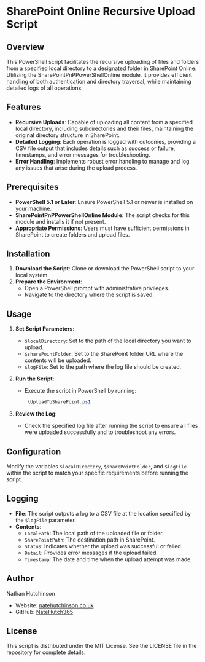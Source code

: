 # SharePoint Online Recursive Upload Script

## Overview
This PowerShell script facilitates the recursive uploading of files and folders from a specified local directory to a designated folder in SharePoint Online. Utilizing the SharePointPnPPowerShellOnline module, it provides efficient handling of both authentication and directory traversal, while maintaining detailed logs of all operations.

## Features
- **Recursive Uploads**: Capable of uploading all content from a specified local directory, including subdirectories and their files, maintaining the original directory structure in SharePoint.
- **Detailed Logging**: Each operation is logged with outcomes, providing a CSV file output that includes details such as success or failure, timestamps, and error messages for troubleshooting.
- **Error Handling**: Implements robust error handling to manage and log any issues that arise during the upload process.

## Prerequisites
- **PowerShell 5.1 or Later**: Ensure PowerShell 5.1 or newer is installed on your machine.
- **SharePointPnPPowerShellOnline Module**: The script checks for this module and installs it if not present.
- **Appropriate Permissions**: Users must have sufficient permissions in SharePoint to create folders and upload files.

## Installation
1. **Download the Script**: Clone or download the PowerShell script to your local system.
2. **Prepare the Environment**:
   - Open a PowerShell prompt with administrative privileges.
   - Navigate to the directory where the script is saved.

## Usage
1. **Set Script Parameters**:
   - `$localDirectory`: Set to the path of the local directory you want to upload.
   - `$sharePointFolder`: Set to the SharePoint folder URL where the contents will be uploaded.
   - `$logFile`: Set to the path where the log file should be created.

2. **Run the Script**:
   - Execute the script in PowerShell by running:
     ```powershell
     .\UploadToSharePoint.ps1
     ```

3. **Review the Log**:
   - Check the specified log file after running the script to ensure all files were uploaded successfully and to troubleshoot any errors.

## Configuration
Modify the variables `$localDirectory`, `$sharePointFolder`, and `$logFile` within the script to match your specific requirements before running the script.

## Logging
- **File**: The script outputs a log to a CSV file at the location specified by the `$logFile` parameter.
- **Contents**:
  - `LocalPath`: The local path of the uploaded file or folder.
  - `SharePointPath`: The destination path in SharePoint.
  - `Status`: Indicates whether the upload was successful or failed.
  - `Detail`: Provides error messages if the upload failed.
  - `Timestamp`: The date and time when the upload attempt was made.

## Author
Nathan Hutchinson
- Website: [natehutchinson.co.uk](https://natehutchinson.co.uk)
- GitHub: [NateHutch365](https://github.com/NateHutch365)

## License
This script is distributed under the MIT License. See the LICENSE file in the repository for complete details.
